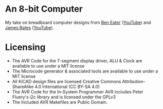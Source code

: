 # An 8-bit Computer

My take on breadboard computer designs from [Ben Eater](https://eater.net/8bit) ([YouTube](https://www.youtube.com/channel/UCS0N5baNlQWJCUrhCEo8WlA)) and [James Bates](https://github.com/jamesbates/jcpu) ([YouTube](https://www.youtube.com/channel/UCH09NwwJsfThwLKvc6kxl4Q)).

# Licensing

* The AVR Code for the 7-segment display driver, ALU & Clock are available to use under a MIT license
* The Microcode generator & associated tools are available to use under a MIT license
* All KiCAD design files are licensed Creative Commons Attribution-ShareAlike 4.0 International (CC BY-SA 4.0)
* The AVR Code for the In-System Programmer AVR includes Peter Fluery's i2c library and is licensed under the GPLv3
* The Included AVR Makefiles are Public Domain.